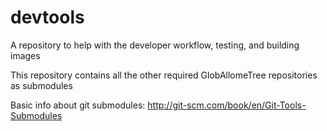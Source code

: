 devtools
========

A repository to help with the developer workflow, testing, and building images

This repository contains all the other required GlobAllomeTree repositories as submodules

Basic info about git submodules:
http://git-scm.com/book/en/Git-Tools-Submodules
